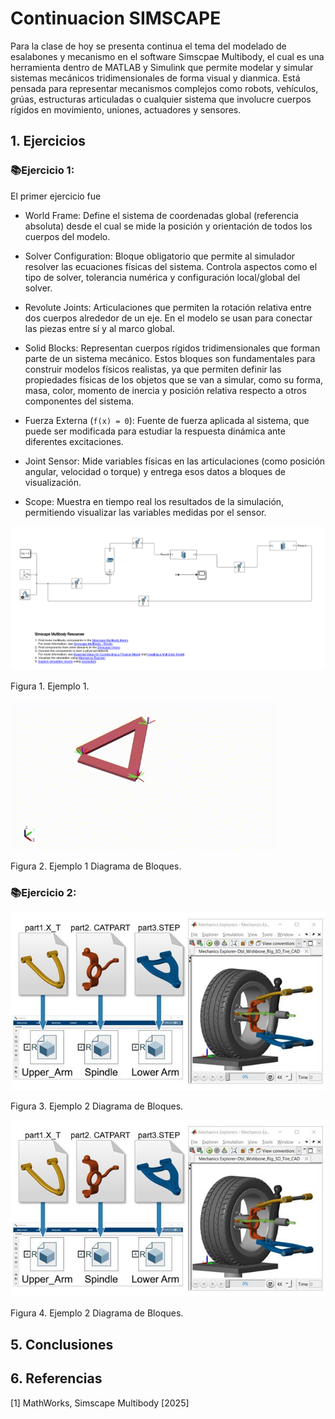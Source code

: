 # Continuacion SIMSCAPE

Para la clase de hoy se presenta continua el tema del modelado de esalabones y mecanismo en el software Simscpae Multibody, el cual es una herramienta dentro de MATLAB y Simulink que permite modelar y simular sistemas mecánicos tridimensionales de forma visual y dianmica. Está pensada para representar mecanismos complejos como robots, vehículos, grúas, estructuras articuladas o cualquier sistema que involucre cuerpos rígidos en movimiento, uniones, actuadores y sensores.

## 1. Ejercicios

### 📚Ejercicio 1:
El primer ejercicio fue 

- World Frame: Define el sistema de coordenadas global (referencia absoluta) desde el cual se mide la posición y orientación de todos los cuerpos del modelo.

- Solver Configuration: Bloque obligatorio que permite al simulador resolver las ecuaciones físicas del sistema. Controla aspectos como el tipo de solver, tolerancia numérica y configuración local/global del solver.

- Revolute Joints: Articulaciones que permiten la rotación relativa entre dos cuerpos alrededor de un eje. En el modelo se usan para conectar las piezas entre sí y al marco global.

- Solid Blocks: Representan cuerpos rígidos tridimensionales que forman parte de un sistema mecánico. Estos bloques son fundamentales para construir modelos físicos realistas, ya que permiten definir las propiedades físicas de los objetos que se van a simular, como su forma, masa, color, momento de inercia y posición relativa respecto a otros componentes del sistema.

- Fuerza Externa (`f(x) = 0`): Fuente de fuerza aplicada al sistema, que puede ser modificada para estudiar la respuesta dinámica ante diferentes excitaciones.

- Joint Sensor: Mide variables físicas en las articulaciones (como posición angular, velocidad o torque) y entrega esos datos a bloques de visualización.

- Scope: Muestra en tiempo real los resultados de la simulación, permitiendo visualizar las variables medidas por el sensor.


![Figura de prueba](images/plantilla/erich3.png)

Figura 1. Ejemplo 1.


![Figura de prueba](images/plantilla/erich4.gif)

Figura 2. Ejemplo 1 Diagrama de Bloques.


### 📚Ejercicio 2:

![Figura de prueba](images/plantilla/simscape.jpg)

Figura 3. Ejemplo 2 Diagrama de Bloques.

![Figura de prueba](images/plantilla/simscape.jpg)

Figura 4. Ejemplo 2 Diagrama de Bloques.


## 5. Conclusiones


## 6. Referencias

[1] MathWorks, Simscape Multibody [2025]
